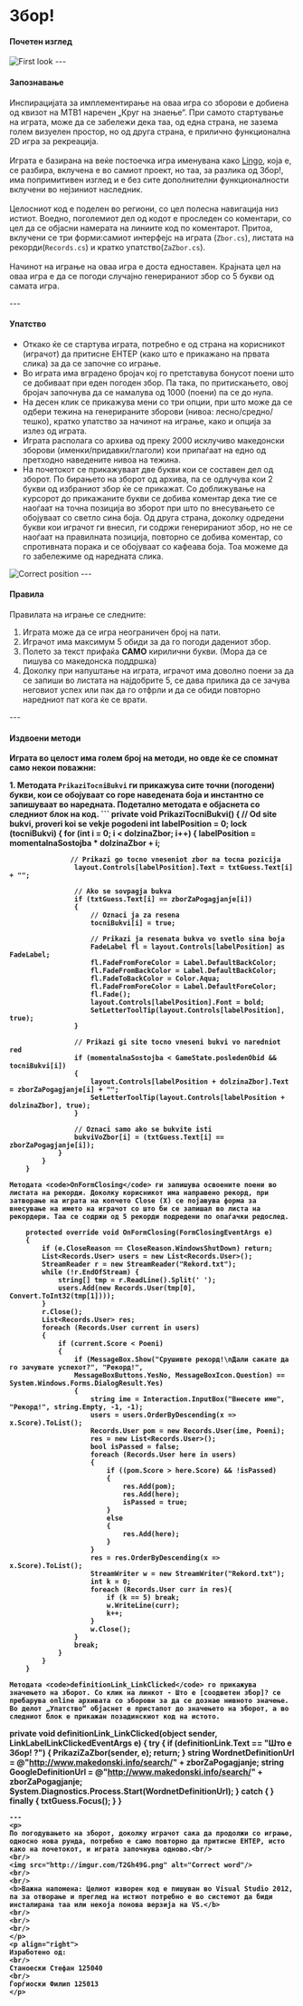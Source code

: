 ﻿Збор!
============
<h4> Почетен изглед </h4>
<img src = "http://imgur.com/M2Vogko.png" alt ="First look" />
---
<h4> Запознавање </h4>

<p>Инспирацијата за имплементирање на оваа игра со зборови е добиена од квизот на МТВ1 наречен „Круг на знаење“. При самото стартување на играта, може да се забележи дека таа, од една страна, не зазема голем визуелен простор, но од друга страна, е прилично функционална 2D игра за рекреација. 
<br />
<br />
Играта е базирана на веќе постоечка игра именувана како <a href ="https://github.com/ThresherMaw/Zbor_Game_VP/blob/master/Zbor/Originalna%20igra/Lingo/Lingo.cs">Lingo</a>, која е, се разбира, вклучена е во самиот проект, но таа, за разлика од Збор!, има попримитивен изглед и е без сите дополнителни функционалности вклучени во нејзиниот наследник.
<br />
<br />
Целосниот код е поделен во региони, со цел полесна навигација низ истиот. Воедно, поголемиот дел од кодот е проследен со коментари, со цел да се објасни намерата на линиите код по коментарот. Притоа, вклучени се три форми:самиот интерфејс на играта (<code>Zbor.cs</code>), листата на рекорди(<code>Records.cs</code>) и кратко упатство(<code>ZaZbor.cs</code>).
<br />
<br />
Начинот на играње на оваа игра е доста едноставен. Крајната цел на оваа игра е да се погоди случајно генерираниот збор со 5 букви од самата игра.
</p>
---
<h4> Упатство </h4>

<ul>
<li>Откако ќе се стартува играта, потребно е од страна на корисникот (играчот) да притисне ЕНТЕР (како што е прикажано на првата слика) за да се започне со играње. </li>
<li>Во играта има вградено бројач кој го претставува бонусот поени што се добиваат при еден погоден збор. Па така, по притискањето, овој бројач започнува да се намалува од 1000 (поени) па се до нула. </li>
<li>На десен клик се прикажува мени со три опции, при што може да се одбери тежина на генерираните зборови (нивоа: лесно/средно/тешко), кратко упатство за начинот на играње, како и опција за излез од играта. </li>
<li>Играта располага со архива од преку 2000 исклучиво македонски зборови (именки/придавки/глаголи) кои припаѓаат на едно од претходно наведените нивоа на тежина.</li>
<li>На почетокот се прикажуваат две букви кои се составен дел од зборот. По бирањето на зборот од архива, па се одлучува кои 2 букви од избраниот збор ќе се прикажат. Со доближување на курсорот до прикажаните букви се добива коментар дека тие се наоѓаат на точна позиција во зборот при што по внесувањето се обојуваат со светло сина боја. Од друга страна, доколку одредени букви кои играчот ги внесил, ги содржи генерираниот збор, но не се наоѓаат на правилната позиција, повторно се добива коментар, со спротивната порака и се обојуваат со кафеава боја. Тоа можеме да го забележиме од наредната слика. </li>
</ul>
<img src="http://imgur.com/RqQPmeN.png" alt ="Correct position"/>
---
<h4> Правила </h4>

<p>Правилата на играње се следните: <br/></p>
<ol>
<li>Играта може да се игра неограничен број на пати.</li>
<li>Играчот има максимум 5 обиди за да го погоди дадениот збор.</li>
<li>Полето за текст прифаќа <b>САМО</b> кирилични букви. (Мора да се пишува со македонска поддршка)</li>
<li>Доколку при напуштање на играта, играчот има доволно поени за да се запиши во листата на најдобрите 5, се дава прилика да се зачува неговиот успех или пак да го отфрли и да се обиди повторно наредниот пат кога ќе се врати.</li>
</ol>
---
<h4> Издвоени методи </h4>
<p><b>Играта во целост има голем број на методи, но овде ќе се спомнат само некои поважни:<b></p>
1. Методата <code>PrikaziTocniBukvi</code> ги прикажува сите точни (погодени) букви, кои се обојуваат со горе наведената боја и инстантно се запишуваат во наредната. Подетално методата е објаснета со следниот блок на код.
```
private void PrikaziTocniBukvi()
        {
            // Od site bukvi, proveri koi se vekje pogodeni
            int labelPosition = 0;
            lock (tocniBukvi)
            {
                for (int i = 0; i < dolzinaZbor; i++)
                {
                    labelPosition = momentalnaSostojba * dolzinaZbor + i;

                   // Prikazi go tocno vneseniot zbor na tocna pozicija
                    layout.Controls[labelPosition].Text = txtGuess.Text[i] + "";

                    // Ako se sovpagja bukva
                    if (txtGuess.Text[i] == zborZaPogagjanje[i])
                    {
                        // Oznaci ja za resena
                        tocniBukvi[i] = true;

                        // Prikazi ja resenata bukva vo svetlo sina boja
                        FadeLabel fl = layout.Controls[labelPosition] as FadeLabel;
                        fl.FadeFromForeColor = Label.DefaultBackColor;
                        fl.FadeFromBackColor = Label.DefaultBackColor;
                        fl.FadeToBackColor = Color.Aqua;
                        fl.FadeFromForeColor = Label.DefaultForeColor;
                        fl.Fade();
                        layout.Controls[labelPosition].Font = bold;
                        SetLetterToolTip(layout.Controls[labelPosition], true);
                    }

                    // Prikazi gi site tocno vneseni bukvi vo naredniot red
                    if (momentalnaSostojba < GameState.posledenObid && tocniBukvi[i])
                    {
                        layout.Controls[labelPosition + dolzinaZbor].Text = zborZaPogagjanje[i] + "";
                        SetLetterToolTip(layout.Controls[labelPosition + dolzinaZbor], true);
                    }

                    // Oznaci samo ako se bukvite isti
                    bukviVoZbor[i] = (txtGuess.Text[i] == zborZaPogagjanje[i]);
                }
            }
        } 
```
Методата <code>OnFormClosing</code> ги запишува освоените поени во листата на рекорди. Доколку корисникот има направено рекорд, при затворање на играта на копчето Close (X) се појавува форма за внесување на името на играчот со што би се запишал во листа на рекордери. Таа се содржи од 5 рекорди подредени по опаѓачки редослед. 
```
        protected override void OnFormClosing(FormClosingEventArgs e)
        {
            if (e.CloseReason == CloseReason.WindowsShutDown) return;
            List<Records.User> users = new List<Records.User>();
            StreamReader r = new StreamReader("Rekord.txt");
            while (!r.EndOfStream) {
                string[] tmp = r.ReadLine().Split(' ');
                users.Add(new Records.User(tmp[0], Convert.ToInt32(tmp[1])));
            }
            r.Close();
            List<Records.User> res;
            foreach (Records.User current in users) 
            {
                if (current.Score < Poeni) 
                {
                    if (MessageBox.Show("Срушивте рекорд!\nДали сакате да го зачувате успехот?", "Рекорд!",
                    MessageBoxButtons.YesNo, MessageBoxIcon.Question) == System.Windows.Forms.DialogResult.Yes) 
                    {
                        string ime = Interaction.InputBox("Внесете име", "Рекорд!", string.Empty, -1, -1); 
                        users = users.OrderByDescending(x => x.Score).ToList();
                        Records.User pom = new Records.User(ime, Poeni);
                        res = new List<Records.User>();
                        bool isPassed = false;
                        foreach (Records.User here in users) 
                        {
                            if ((pom.Score > here.Score) && !isPassed) 
                            {
                                res.Add(pom);
                                res.Add(here);
                                isPassed = true;
                            }
                            else 
                            {
                                res.Add(here);
                            }
                        }
                        res = res.OrderByDescending(x => x.Score).ToList();
                        StreamWriter w = new StreamWriter("Rekord.txt");
                        int k = 0;
                        foreach (Records.User curr in res){
                            if (k == 5) break;
                            w.WriteLine(curr);
                            k++;
                        }
                        w.Close();
                    }
                    break;
                }
            }
        }
```
Методата <code>definitionLink_LinkClicked</code> го прикажува значењето на зборот. Со клик на линкот - Што е [соодветен збор]? се пребарува online архивата со зборови за да се дознае нивното значење. Во делот „Упатство“ објаснет е пристапот до значењето на зборот, а во следниот блок е прикажан позадинскиот код на истото. 
```
private void definitionLink_LinkClicked(object sender, LinkLabelLinkClickedEventArgs e)
        {
            try
            {
                if (definitionLink.Text == "Што е Збор! ?")
                {
                    PrikaziZaZbor(sender, e);
                    return;
                }
                string WordnetDefinitionUrl = @"http://www.makedonski.info/search/" + zborZaPogagjanje;
                string GoogleDefinitionUrl = @"http://www.makedonski.info/search/" + zborZaPogagjanje;
                System.Diagnostics.Process.Start(WordnetDefinitionUrl);
            }
            catch { }
            finally
            {
                txtGuess.Focus();
            }
        }
```
---
<p>
По погодувањето на зборот, доколку играчот сака да продолжи со играње, односно нова рунда, потребно е само повторно да притисне ЕНТЕР, исто како на почетокот, и играта започнува одново.<br/>
<br/>
<img src="http://imgur.com/T2Gh49G.png" alt="Correct word"/>
<br/>
<br/>
<b>Важна напомена: Целиот изворен код е пишуван во Visual Studio 2012, па за отворање и преглед на истиот потребно е во системот да биди инсталирана таа или некоја понова верзија на VS.</b>
<br/>
<br/>
<br/>
</p>
<p align="right">
Изработено од:
<br/>
Станоески Стефан 125040
<br/>
Ѓорѓиоски Филип 125013
</p>








